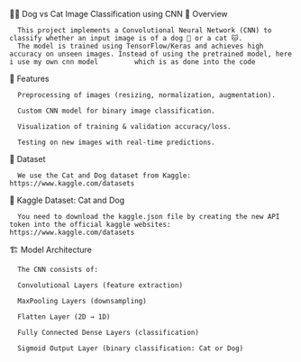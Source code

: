 🐶🐱 Dog vs Cat Image Classification using CNN
📌 Overview

      This project implements a Convolutional Neural Network (CNN) to classify whether an input image is of a dog 🐶 or a cat 🐱.
      The model is trained using TensorFlow/Keras and achieves high accuracy on unseen images. Instead of using the pretrained model, here i use my own cnn model         which is as done into the code

🚀 Features

      Preprocessing of images (resizing, normalization, augmentation).
      
      Custom CNN model for binary image classification.
      
      Visualization of training & validation accuracy/loss.
      
      Testing on new images with real-time predictions.

📂 Dataset

      We use the Cat and Dog dataset from Kaggle: https://www.kaggle.com/datasets

🔗 Kaggle Dataset: Cat and Dog

      You need to download the kaggle.json file by creating the new API token into the official kaggle websites: https://www.kaggle.com/datasets

🏗 Model Architecture

      The CNN consists of:
      
      Convolutional Layers (feature extraction)
      
      MaxPooling Layers (downsampling)
      
      Flatten Layer (2D → 1D)
      
      Fully Connected Dense Layers (classification)
      
      Sigmoid Output Layer (binary classification: Cat or Dog)
